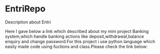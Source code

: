 # EntriRepo
Description about Entri

Here I gave below a link which described about my mini project Banking system,which handle banking actions like deposit,withdrawal,balance enquiry and change password.For this project i use python language which easily made code using fuctions and class.Please check the link below:

